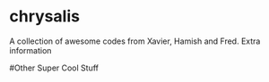chrysalis
=========

A collection of awesome codes from Xavier, Hamish and Fred.
Extra information

#Other Super Cool Stuff
